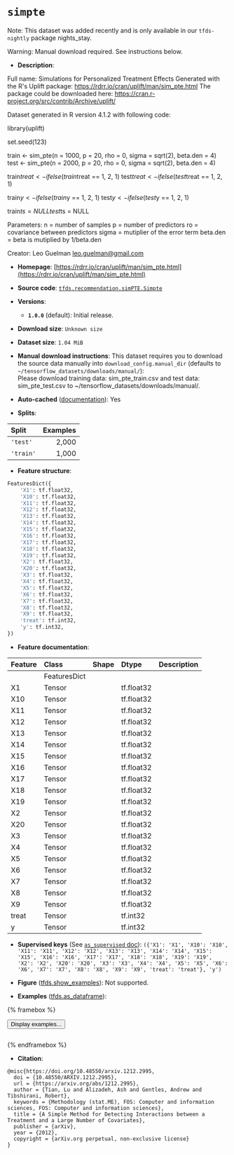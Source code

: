 <div itemscope itemtype="http://schema.org/Dataset">
  <div itemscope itemprop="includedInDataCatalog" itemtype="http://schema.org/DataCatalog">
    <meta itemprop="name" content="TensorFlow Datasets" />
  </div>
  <meta itemprop="name" content="simpte" />
  <meta itemprop="description" content="Full name: Simulations for Personalized Treatment Effects&#10;Generated with the R&#x27;s Uplift package: https://rdrr.io/cran/uplift/man/sim_pte.html&#10;The package could be downloaded here: https://cran.r-project.org/src/contrib/Archive/uplift/&#10;&#10;Dataset generated in R version 4.1.2 with following code:&#10;&#10;  library(uplift)&#10;&#10;  set.seed(123)&#10;&#10;  train &lt;- sim_pte(n = 1000, p = 20, rho = 0, sigma = sqrt(2), beta.den = 4)&#10;  test &lt;- sim_pte(n = 2000, p = 20, rho = 0, sigma = sqrt(2), beta.den = 4)&#10;&#10;  train$treat &lt;- ifelse(train$treat == 1, 2, 1)&#10;  test$treat &lt;- ifelse(test$treat == 1, 2, 1)&#10;&#10;  train$y &lt;- ifelse(train$y == 1, 2, 1)&#10;  test$y &lt;- ifelse(test$y == 1, 2, 1)&#10;&#10;  train$ts = NULL&#10;  test$ts = NULL&#10;&#10;&#10;Parameters:&#10;  n = number of samples&#10;  p = number of predictors&#10;  ro = covariance between predictors&#10;  sigma = mutiplier of the error term&#10;  beta.den = beta is mutiplied by 1/beta.den&#10;&#10;Creator: Leo Guelman leo.guelman@gmail.com&#10;&#10;To use this dataset:&#10;&#10;```python&#10;import tensorflow_datasets as tfds&#10;&#10;ds = tfds.load(&#x27;simpte&#x27;, split=&#x27;train&#x27;)&#10;for ex in ds.take(4):&#10;  print(ex)&#10;```&#10;&#10;See [the guide](https://www.tensorflow.org/datasets/overview) for more&#10;informations on [tensorflow_datasets](https://www.tensorflow.org/datasets).&#10;&#10;" />
  <meta itemprop="url" content="https://www.tensorflow.org/datasets/catalog/simpte" />
  <meta itemprop="sameAs" content="https://rdrr.io/cran/uplift/man/sim_pte.html" />
  <meta itemprop="citation" content="@misc{https://doi.org/10.48550/arxiv.1212.2995,&#10;  doi = {10.48550/ARXIV.1212.2995},&#10;  url = {https://arxiv.org/abs/1212.2995},&#10;  author = {Tian, Lu and Alizadeh, Ash and Gentles, Andrew and Tibshirani, Robert},&#10;  keywords = {Methodology (stat.ME), FOS: Computer and information sciences, FOS: Computer and information sciences},&#10;  title = {A Simple Method for Detecting Interactions between a Treatment and a Large Number of Covariates},&#10;  publisher = {arXiv},&#10;  year = {2012},&#10;  copyright = {arXiv.org perpetual, non-exclusive license}&#10;}" />
</div>

# `simpte`


Note: This dataset was added recently and is only available in our
`tfds-nightly` package
<span class="material-icons" title="Available only in the tfds-nightly package">nights_stay</span>.

Warning: Manual download required. See instructions below.

*   **Description**:

Full name: Simulations for Personalized Treatment Effects Generated with the R's
Uplift package: https://rdrr.io/cran/uplift/man/sim_pte.html The package could
be downloaded here: https://cran.r-project.org/src/contrib/Archive/uplift/

Dataset generated in R version 4.1.2 with following code:

library(uplift)

set.seed(123)

train <- sim_pte(n = 1000, p = 20, rho = 0, sigma = sqrt(2), beta.den = 4) test
<- sim_pte(n = 2000, p = 20, rho = 0, sigma = sqrt(2), beta.den = 4)

train$treat <- ifelse(train$treat == 1, 2, 1) test$treat <- ifelse(test$treat ==
1, 2, 1)

train$y <- ifelse(train$y == 1, 2, 1) test$y <- ifelse(test$y == 1, 2, 1)

train$ts = NULL test$ts = NULL

Parameters: n = number of samples p = number of predictors ro = covariance
between predictors sigma = mutiplier of the error term beta.den = beta is
mutiplied by 1/beta.den

Creator: Leo Guelman leo.guelman@gmail.com

*   **Homepage**:
    [https://rdrr.io/cran/uplift/man/sim_pte.html](https://rdrr.io/cran/uplift/man/sim_pte.html)

*   **Source code**:
    [`tfds.recommendation.simPTE.Simpte`](https://github.com/tensorflow/datasets/tree/master/tensorflow_datasets/recommendation/simPTE/simPTE.py)

*   **Versions**:

    *   **`1.0.0`** (default): Initial release.

*   **Download size**: `Unknown size`

*   **Dataset size**: `1.04 MiB`

*   **Manual download instructions**: This dataset requires you to
    download the source data manually into `download_config.manual_dir`
    (defaults to `~/tensorflow_datasets/downloads/manual/`):<br/>
    Please download training data: sim_pte_train.csv and test data:
    sim_pte_test.csv to ~/tensorflow_datasets/downloads/manual/.

*   **Auto-cached**
    ([documentation](https://www.tensorflow.org/datasets/performances#auto-caching)):
    Yes

*   **Splits**:

Split     | Examples
:-------- | -------:
`'test'`  | 2,000
`'train'` | 1,000

*   **Feature structure**:

```python
FeaturesDict({
    'X1': tf.float32,
    'X10': tf.float32,
    'X11': tf.float32,
    'X12': tf.float32,
    'X13': tf.float32,
    'X14': tf.float32,
    'X15': tf.float32,
    'X16': tf.float32,
    'X17': tf.float32,
    'X18': tf.float32,
    'X19': tf.float32,
    'X2': tf.float32,
    'X20': tf.float32,
    'X3': tf.float32,
    'X4': tf.float32,
    'X5': tf.float32,
    'X6': tf.float32,
    'X7': tf.float32,
    'X8': tf.float32,
    'X9': tf.float32,
    'treat': tf.int32,
    'y': tf.int32,
})
```

*   **Feature documentation**:

Feature | Class        | Shape | Dtype      | Description
:------ | :----------- | :---- | :--------- | :----------
        | FeaturesDict |       |            |
X1      | Tensor       |       | tf.float32 |
X10     | Tensor       |       | tf.float32 |
X11     | Tensor       |       | tf.float32 |
X12     | Tensor       |       | tf.float32 |
X13     | Tensor       |       | tf.float32 |
X14     | Tensor       |       | tf.float32 |
X15     | Tensor       |       | tf.float32 |
X16     | Tensor       |       | tf.float32 |
X17     | Tensor       |       | tf.float32 |
X18     | Tensor       |       | tf.float32 |
X19     | Tensor       |       | tf.float32 |
X2      | Tensor       |       | tf.float32 |
X20     | Tensor       |       | tf.float32 |
X3      | Tensor       |       | tf.float32 |
X4      | Tensor       |       | tf.float32 |
X5      | Tensor       |       | tf.float32 |
X6      | Tensor       |       | tf.float32 |
X7      | Tensor       |       | tf.float32 |
X8      | Tensor       |       | tf.float32 |
X9      | Tensor       |       | tf.float32 |
treat   | Tensor       |       | tf.int32   |
y       | Tensor       |       | tf.int32   |

*   **Supervised keys** (See
    [`as_supervised` doc](https://www.tensorflow.org/datasets/api_docs/python/tfds/load#args)):
    `({'X1': 'X1', 'X10': 'X10', 'X11': 'X11', 'X12': 'X12', 'X13': 'X13',
    'X14': 'X14', 'X15': 'X15', 'X16': 'X16', 'X17': 'X17', 'X18': 'X18', 'X19':
    'X19', 'X2': 'X2', 'X20': 'X20', 'X3': 'X3', 'X4': 'X4', 'X5': 'X5', 'X6':
    'X6', 'X7': 'X7', 'X8': 'X8', 'X9': 'X9', 'treat': 'treat'}, 'y')`

*   **Figure**
    ([tfds.show_examples](https://www.tensorflow.org/datasets/api_docs/python/tfds/visualization/show_examples)):
    Not supported.

*   **Examples**
    ([tfds.as_dataframe](https://www.tensorflow.org/datasets/api_docs/python/tfds/as_dataframe)):

<!-- mdformat off(HTML should not be auto-formatted) -->

{% framebox %}

<button id="displaydataframe">Display examples...</button>
<div id="dataframecontent" style="overflow-x:auto"></div>
<script>
const url = "https://storage.googleapis.com/tfds-data/visualization/dataframe/simpte-1.0.0.html";
const dataButton = document.getElementById('displaydataframe');
dataButton.addEventListener('click', async () => {
  // Disable the button after clicking (dataframe loaded only once).
  dataButton.disabled = true;

  const contentPane = document.getElementById('dataframecontent');
  try {
    const response = await fetch(url);
    // Error response codes don't throw an error, so force an error to show
    // the error message.
    if (!response.ok) throw Error(response.statusText);

    const data = await response.text();
    contentPane.innerHTML = data;
  } catch (e) {
    contentPane.innerHTML =
        'Error loading examples. If the error persist, please open '
        + 'a new issue.';
  }
});
</script>

{% endframebox %}

<!-- mdformat on -->

*   **Citation**:

```
@misc{https://doi.org/10.48550/arxiv.1212.2995,
  doi = {10.48550/ARXIV.1212.2995},
  url = {https://arxiv.org/abs/1212.2995},
  author = {Tian, Lu and Alizadeh, Ash and Gentles, Andrew and Tibshirani, Robert},
  keywords = {Methodology (stat.ME), FOS: Computer and information sciences, FOS: Computer and information sciences},
  title = {A Simple Method for Detecting Interactions between a Treatment and a Large Number of Covariates},
  publisher = {arXiv},
  year = {2012},
  copyright = {arXiv.org perpetual, non-exclusive license}
}
```

